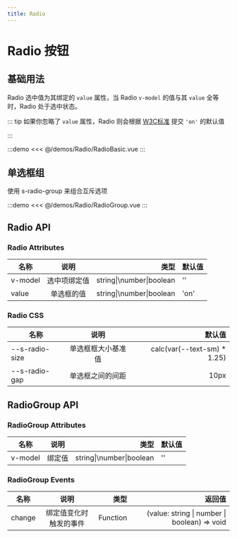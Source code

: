 ```yaml
---
title: Radio
---
```


# Radio 按钮

## 基础用法

Radio 选中值为其绑定的 `value` 属性，当 Radio `v-model` 的值与其 `value` 全等时，Radio 处于选中状态。

::: tip
如果你忽略了 `value` 属性，Radio 则会根据 [W3C标准](https://html.spec.whatwg.org/multipage/input.html#radio-button-state-(type=radio)) 提交 `'on'` 的默认值

:::

:::demo
<<< @/demos/Radio/RadioBasic.vue
:::

## 单选框组

使用 s-radio-group 来组合互斥选项

:::demo
<<< @/demos/Radio/RadioGroup.vue
:::

## Radio API

### Radio Attributes

| 名称    |     说明     |                     类型 | 默认值 |
| ------- | :----------: | -----------------------: | ------ |
| v-model | 选中项绑定值 | string\|\number\|boolean | ''     |
| value   |  单选框的值  | string\|\number\|boolean | 'on'   |


### Radio CSS

| 名称                 |        说明        |                             默认值 |
| -------------------- | :----------------: | ---------------------------------: |
| --s-radio-size       | 单选框框大小基准值 | calc(var(--text-sm) * 1.25) |
| --s-radio-gap |  单选框之间的间距  |                               10px |

## RadioGroup API

### RadioGroup Attributes

| 名称    |  说明  |                     类型 | 默认值 |
| ------- | :----: | -----------------------: | ------ |
| v-model | 绑定值 | string\|\number\|boolean | ''     |

### RadioGroup Events

| 名称   |          说明          |     类型 |                                       返回值 |
| ------ | :--------------------: | -------: | -------------------------------------------: |
| change | 绑定值变化时触发的事件 | Function | (value: string \| number \| boolean) => void |